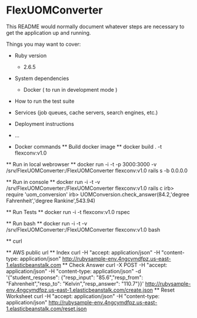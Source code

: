 # FlexUOMConverter

This README would normally document whatever steps are necessary to get the
application up and running.

Things you may want to cover:

* Ruby version
  * 2.6.5

* System dependencies
  * Docker ( to run in development mode )

* How to run the test suite

* Services (job queues, cache servers, search engines, etc.)

* Deployment instructions

* ...

* Docker commands
** Build docker image
** docker build . -t flexconv:v1.0

** Run in local webrowser
** docker run -i -t -p 3000:3000 -v /srv/FlexUOMConverter:/FlexUOMConverter flexconv:v1.0 rails s -b 0.0.0.0

** Run in console
** docker run -i -t -v /srv/FlexUOMConverter:/FlexUOMConverter flexconv:v1.0 rails c
irb> require 'uom_conversion'
irb> UOMConversion.check_answer(84.2,'degree Fahrenheit','degree Rankine',543.94)

** Run Tests
** docker run -i -t flexconv:v1.0 rspec

** Run bash
** docker run -i -t -v /srv/FlexUOMConverter:/FlexUOMConverter flexconv:v1.0 bash

** curl

** AWS public url
** Index curl -H "accept: application/json" -H "content-type: application/json" http://rubysample-env.4ngcymdfpz.us-east-1.elasticbeanstalk.com
** Check Answer curl -X POST -H "accept: application/json"  -H "content-type: application/json"   -d '{"student_response": {"resp_input": "85.6","resp_from": "Fahrenheit","resp_to": "Kelvin","resp_answer": "110.7"}}' http://rubysample-env.4ngcymdfpz.us-east-1.elasticbeanstalk.com/create.json
** Reset Worksheet curl -H "accept: application/json"  -H "content-type: application/json"   http://rubysample-env.4ngcymdfpz.us-east-1.elasticbeanstalk.com/reset.json

